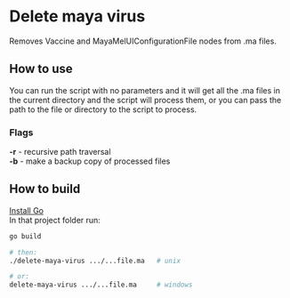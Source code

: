 # Delete maya virus


Removes Vaccine and MayaMelUIConfigurationFile nodes from .ma files.

## How to use

You can run the script with no parameters and it will get all the .ma files in the current directory and the script will process them, or you can pass the path to the file or directory to the script to process.

### Flags
**-r** - recursive path traversal  
**-b** - make a backup copy of processed files

## How to build
[Install Go](https://golang.org/doc/install)  
In that project folder run:
```bash
go build

# then:
./delete-maya-virus .../...file.ma   # unix

# or:
delete-maya-virus .../...file.ma     # windows
```  


